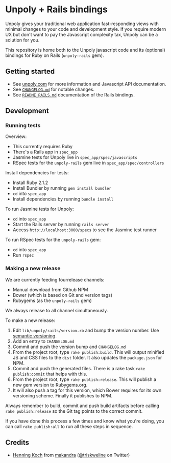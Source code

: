 Unpoly + Rails bindings
=======================

Unpoly gives your traditional web application fast-responding views with minimal changes to your code and development style. If you require modern UX but don't want to pay the Javascript complexity tax, Unpoly can be a solution for you.

This repository is home both to the Unpoly javascript code and its (optional) bindings for Ruby on Rails (`unpoly-rails` gem).


Getting started
---------------

- See [unpoly.com](http://unpoly.com) for more information and Javascript API documentation.
- See [`CHANGELOG.md`](https://github.com/unpoly/unpoly/blob/master/CHANGELOG.md) for notable changes.
- See [`README_RAILS.md`](https://github.com/unpoly/unpoly/blob/master/README_RAILS.md) documentation of the Rails bindings.


Development
-----------

### Running tests

Overview:

- This currently requires Ruby
- There's a Rails app in `spec_app`
- Jasmine tests for Unpoly live in `spec_app/spec/javascripts`
- RSpec tests for the `unpoly-rails` gem live in `spec_app/spec/controllers`

Install dependencies for tests:

- Install Ruby 2.1.2
- Install Bundler by running `gem install bundler`
- `cd` into `spec_app`
- Install dependencies by running `bundle install`

To run Jasmine tests for Unpoly:

- `cd` into `spec_app`
- Start the Rails server by running `rails server`
- Access `http://localhost:3000/specs` to see the Jasmine test runner

To run RSpec tests for the `unpoly-rails` gem:

- `cd` into `spec_app`
- Run `rspec`


### Making a new release

We are currently feeding fourrelease channels:

- Manual download from Github
  NPM
- Bower (which is based on Git and version tags)
- Rubygems (as the `unpoly-rails` gem)

We always release to all channel simultaneously.

To make a new release:

1. Edit `lib/unpoly/rails/version.rb` and bump the version number. Use [semantic versioning](http://semver.org/).
2. Add an entry to `CHANGELOG.md`
3. Commit and push the version bump and `CHANGELOG.md`
4. From the project root, type `rake publish:build`. This will output minified JS and CSS files to the `dist` folder. It also updates the `package.json` for NPM.
5. Commit and push the generated files. There is a rake task `rake publish:commit` that helps with this.
6. From the project root, type `rake publish:release`. This will publish a new gem version to Rubygems.org.
7. It will also push a tag for this version, which Bower requires for its own versioning scheme. Finally it publishes to NPM.

Always remember to build, commit and push build artifacts before calling `rake publish:release` so the Git tag points to the correct commit.

If you have done this process a few times and know what you're doing, you can call `rake publish:all` to run all these steps in sequence. 


Credits
-------

- [Henning Koch](mailto:henning.koch@makandra.de) from [makandra](http://www.makandra.com) ([@triskweline](https://twitter.com/triskweline) on Twitter)


